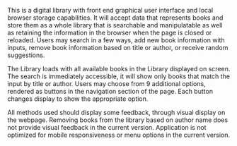 This is a digital library with front end graphical user interface and local browser storage capabilities. It will accept data that represents books and store them as a whole library that is searchable and manipulatable as well as retaining the information in the browser when the page is closed or reloaded. Users may search in a few ways, add new book information with inputs, remove book information based on title or author, or receive random suggestions.

The Library loads with all available books in the Library displayed on screen. The search is immediately accessible, it will show only books that match the input by title or author. Users may choose from 9 additional options, rendered as buttons in the navigation section of the page. Each button changes display to show the appropriate option.

All methods used should display some feedback, through visual display on the webpage. Removing books from the library based on author name does not provide visual feedback in the current version. Application is not optimized for mobile responsiveness or menu options in the current version.


